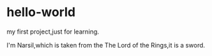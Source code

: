 # hello-world
my first project,just for learning.

I'm Narsil,which is taken from the The Lord of the Rings,it is a sword.
